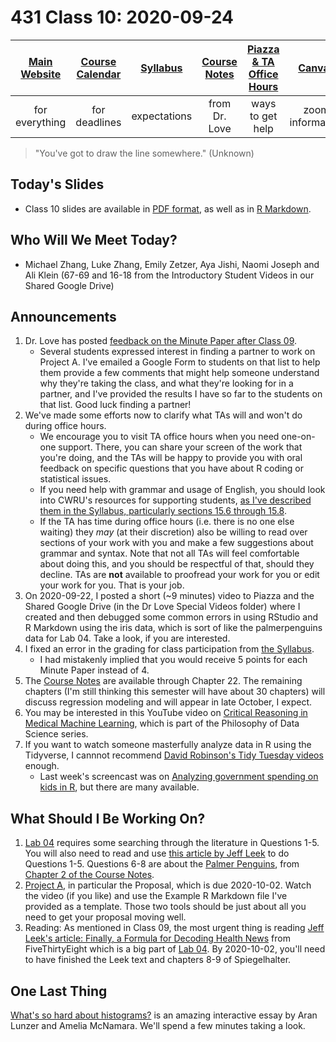 # 431 Class 10: 2020-09-24

[Main Website](https://thomaselove.github.io/431/) | [Course Calendar](https://thomaselove.github.io/431/calendar.html) | [Syllabus](https://thomaselove.github.io/431-2020-syllabus/) | [Course Notes](https://thomaselove.github.io/431-notes/) | [Piazza & TA Office Hours](https://thomaselove.github.io/431/contact.html) | [Canvas](https://canvas.case.edu) | [Data and Code](https://thomaselove.github.io/431/data_index.html)
:-----------: | :--------------: | :----------: | :---------: | :-------------: | :-----------: | :------------:
for everything | for deadlines | expectations | from Dr. Love | ways to get help | zoom information | for downloads

> "You've got to draw the line somewhere." (Unknown)

## Today's Slides

- Class 10 slides are available in [PDF format](https://github.com/THOMASELOVE/431-2020/blob/master/classes/class10/431_class-10-slides_2020.pdf), as well as in [R Markdown](https://github.com/THOMASELOVE/431-2020/blob/master/classes/class10/431_class-10-slides_2020.Rmd).

## Who Will We Meet Today?

- Michael Zhang, Luke Zhang, Emily Zetzer, Aya Jishi, Naomi Joseph and Ali Klein (67-69 and 16-18 from the Introductory Student Videos in our Shared Google Drive)

## Announcements

1. Dr. Love has posted [feedback on the Minute Paper after Class 09](https://github.com/THOMASELOVE/431-2020/tree/master/minutepapers).
    - Several students expressed interest in finding a partner to work on Project A. I've emailed a Google Form to students on that list to help them provide a few comments that might help someone understand why they're taking the class, and what they're looking for in a partner, and I've provided the results I have so far to the students on that list. Good luck finding a partner!
2. We've made some efforts now to clarify what TAs will and won't do during office hours. 
    - We encourage you to visit TA office hours when you need one-on-one support. There, you can share your screen of the work that you're doing, and the TAs will be happy to provide you with oral feedback on specific questions that you have about R coding or statistical issues. 
    - If you need help with grammar and usage of English, you should look into CWRU's resources for supporting students, [as I've described them in the Syllabus, particularly sections 15.6 through 15.8](https://thomaselove.github.io/431-2020-syllabus/university-resources-for-student-support.html#educational-services-for-students). 
    - If the TA has time during office hours (i.e. there is no one else waiting) they *may* (at their discretion) also be willing to read over sections of your work with you and make a few suggestions about grammar and syntax. Note that not all TAs will feel comfortable about doing this, and you should be respectful of that, should they decline. TAs are **not** available to proofread your work for you or edit your work for you. That is your job. 
3. On 2020-09-22, I posted a short (~9 minutes) video to Piazza and the Shared Google Drive (in the Dr Love Special Videos folder) where I created and then debugged some common errors in using RStudio and R Markdown using the iris data, which is sort of like the palmerpenguins data for Lab 04. Take a look, if you are interested.
4. I fixed an error in the grading for class participation from [the Syllabus](https://thomaselove.github.io/431-2020-syllabus/). 
    - I had mistakenly implied that you would receive 5 points for each Minute Paper instead of 4. 
5. The [Course Notes](https://thomaselove.github.io/431-notes/) are available through Chapter 22. The remaining chapters (I'm still thinking this semester will have about 30 chapters) will discuss regression modeling and will appear in late October, I expect.
6. You may be interested in this YouTube video on [Critical Reasoning in Medical Machine Learning](https://www.youtube.com/watch?v=o5YmdoCiyug), which is part of the Philosophy of Data Science series.
7. If you want to watch someone masterfully analyze data in R using the Tidyverse, I cannnot recommend [David Robinson's Tidy Tuesday videos](https://www.youtube.com/channel/UCeiiqmVK07qhY-wvg3IZiZQ) enough. 
    - Last week's screencast was on [Analyzing government spending on kids in R](https://www.youtube.com/watch?v=dHRPrVsnNwo), but there are many available.

## What Should I Be Working On?

1. [Lab 04](https://github.com/THOMASELOVE/431-2020/blob/master/labs/lab04/lab04.md) requires some searching through the literature in Questions 1-5. You will also need to read and use [this article by Jeff Leek](https://fivethirtyeight.com/features/a-formula-for-decoding-health-news/) to do Questions 1-5. Questions 6-8 are about the [Palmer Penguins](https://github.com/allisonhorst/palmerpenguins), from [Chapter 2 of the Course Notes](https://thomaselove.github.io/431-notes/looking-at-the-palmer-penguins.html).
2. [Project A](https://thomaselove.github.io/431-2020-projectA/), in particular the Proposal, which is due 2020-10-02. Watch the video (if you like) and use the Example R Markdown file I've provided as a template. Those two tools should be just about all you need to get your proposal moving well.
3. Reading: As mentioned in Class 09, the most urgent thing is reading [Jeff Leek's article: Finally, a Formula for Decoding Health News](https://fivethirtyeight.com/features/a-formula-for-decoding-health-news/) from FiveThirtyEight which is a big part of [Lab 04](https://github.com/THOMASELOVE/431-2020/blob/master/labs/lab04/lab04.md). By 2020-10-02, you'll need to have finished the Leek text and chapters 8-9 of Spiegelhalter.

## One Last Thing

[What's so hard about histograms?](https://tinlizzie.org/histograms/) is an amazing interactive essay by Aran Lunzer and Amelia McNamara. We'll spend a few minutes taking a look.


